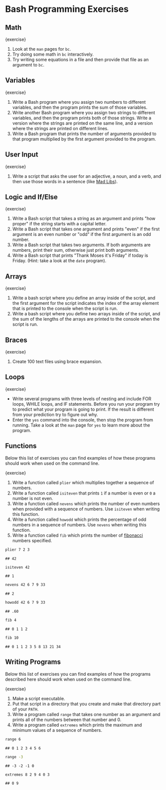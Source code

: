 # Bash Programming Exercises
## Math

{exercise}
1.  Look at the `man` pages for `bc`.
2.  Try doing some math in `bc` interactively.
3.  Try writing some equations in a file and then provide that file as
    an argument to `bc`.



## Variables

{exercise}
1.  Write a Bash program where you assign two numbers to different
    variables, and then the program prints the sum of those variables.
2.  Write another Bash program where you assign two strings to different
    variables, and then the program prints both of those strings. Write
    a version where the strings are printed on the same line, and a
    version where the strings are printed on different lines.
3.  Write a Bash program that prints the number of arguments provided to
    that program multiplied by the first argument provided to the
    program.


## User Input

{exercise}
1.  Write a script that asks the user for an adjective, a noun, and a
    verb, and then use those words in a sentence (like [Mad
    Libs](https://en.wikipedia.org/wiki/Mad_Libs)).



## Logic and If/Else

{exercise}
1.  Write a Bash script that takes a string as an argument and prints
    "how proper" if the string starts with a capital letter.
2.  Write a Bash script that takes one argument and prints "even" if the
    first argument is an even number or "odd" if the first argument is
    an odd number.
3.  Write a Bash script that takes two arguments. If both arguments are
    numbers, print their sum, otherwise just print both arguments.
4.  Write a Bash script that prints "Thank Moses it's Friday" if today
    is Friday. (Hint: take a look at the `date` program).



## Arrays

{exercise}
1.  Write a bash script where you define an array inside of the script,
    and the first argument for the script indicates the index of the
    array element that is printed to the console when the script is run.
2.  Write a bash script where you define two arrays inside of the
    script, and the sum of the lengths of the arrays are printed to the
    console when the script is run.


## Braces

{exercise}
1.  Create 100 text files using brace expansion.


## Loops

{exercise}
-   Write several programs with three levels of nesting and include FOR
    loops, WHILE loops, and IF statements. Before you run your program
    try to predict what your program is going to print. If the result is
    different from your prediction try to figure out why.
-   Enter the `yes` command into the console, then stop the program from
    running. Take a look at the `man` page for `yes` to learn more about
    the program.
    
## Functions

Below this list of exercises you can find examples of how these programs
should work when used on the command line.

{exercise}
1.  Write a function called `plier` which multiplies together a sequence
    of numbers.
2.  Write a function called `isiteven` that prints `1` if a number is
    even or `0` a number is not even.
3.  Write a function called `nevens` which prints the number of even
    numbers when provided with a sequence of numbers. Use `isiteven`
    when writing this function.
4.  Write a function called `howodd` which prints the percentage of odd
    numbers in a sequence of numbers. Use `nevens` when writing this
    function.
5.  Write a function called `fib` which prints the number of
    [fibonacci](https://en.wikipedia.org/wiki/Fibonacci_number) numbers
    specified.

``` bash .noeval
plier 7 2 3
```

    ## 42

``` bash .noeval
isiteven 42
```

    ## 1

``` bash .noeval
nevens 42 6 7 9 33
```

    ## 2

``` bash .noeval
howodd 42 6 7 9 33
```

    ## .60

``` bash .noeval
fib 4
```

    ## 0 1 1 2

``` bash .noeval
fib 10
```

    ## 0 1 1 2 3 5 8 13 21 34




## Writing Programs

Below this list of exercises you can find examples of how the programs
described here should work when used on the command line.

{exercise}
1.  Make a script executable.
2.  Put that script in a directory that you create and make that
    directory part of your `PATH`.
3.  Write a program called `range` that takes one number as an argument
    and prints all of the numbers between that number and 0.
4.  Write a program called `extremes` which prints the maximum and
    minimum values of a sequence of numbers.

``` bash .noeval
range 6
```

    ## 0 1 2 3 4 5 6

``` bash .noeval
range -3
```

    ## -3 -2 -1 0

``` bash .noeval
extremes 8 2 9 4 0 3
```

    ## 0 9




#
